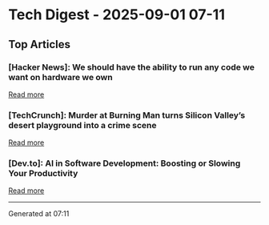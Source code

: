 # Tech Digest - 2025-09-01 07-11

## Top Articles

### [Hacker News]: We should have the ability to run any code we want on hardware we own
[Read more](https://hugotunius.se/2025/08/31/what-every-argument-about-sideloading-gets-wrong.html)

### [TechCrunch]: Murder at Burning Man turns Silicon Valley&#8217;s desert playground into a crime scene
[Read more](https://techcrunch.com/2025/08/31/murder-at-burning-man-turns-silicon-valleys-desert-playground-into-a-crime-scene/)

### [Dev.to]: AI in Software Development: Boosting or Slowing Your Productivity
[Read more](https://dev.to/empiree/ai-in-software-development-boosting-or-slowing-your-productivity-fkl)


---
Generated at 07:11
